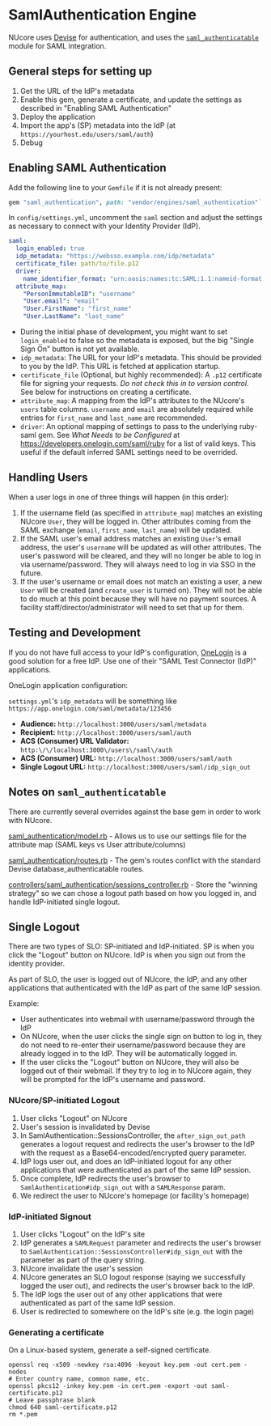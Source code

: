 # SamlAuthentication Engine

NUcore uses [Devise](https://github.com/plataformatec/devise) for authentication,
and uses the [`saml_authenticatable`](https://github.com/apokalipto/devise_saml_authenticatable)
module for SAML integration.

## General steps for setting up

1. Get the URL of the IdP's metadata
1. Enable this gem, generate a certificate, and update the settings as described in "Enabling SAML Authentication"
1. Deploy the application
1. Import the app's (SP) metadata into the IdP (at `https://yourhost.edu/users/saml/auth`)
1. Debug

## Enabling SAML Authentication

Add the following line to your `Gemfile` if it is not already present:

```ruby
gem "saml_authentication", path: "vendor/engines/saml_authentication"`
```

In `config/settings.yml`, uncomment the `saml` section and adjust the settings
as necessary to connect with your Identity Provider (IdP).

```yaml
saml:
  login_enabled: true
  idp_metadata: "https://websso.example.com/idp/metadata"
  certificate_file: path/to/file.p12
  driver:
    name_identifier_format: "urn:oasis:names:tc:SAML:1.1:nameid-format:unspecified"
  attribute_map:
    "PersonImmutableID": "username"
    "User.email": "email"
    "User.FirstName": "first_name"
    "User.LastName": "last_name"
```

* During the initial phase of development, you might want to set `login_enabled` to false so the metadata is exposed, but the big "Single Sign On" button is not yet available.
* `idp_metadata`: The URL for your IdP's metadata. This should be provided to you by the IdP. This URL is fetched at application startup.
* `certificate_file` (Optional, but highly recommended): A `.p12` certificate file for signing your requests.
  _Do not check this in to version control_. See below for instructions on creating
  a certificate.
* `attribute_map`: A mapping from the IdP's attributes to the NUcore's `users` table
  columns. `username` and `email` are absolutely required while entries for `first_name`
  and `last_name` are recommended.
* `driver`: An optional mapping of settings to pass to the underlying ruby-saml
  gem. See *What Needs to be Configured* at https://developers.onelogin.com/saml/ruby
  for a list of valid keys. This useful if the default inferred SAML settings
  need to be overrided.

## Handling Users

When a user logs in one of three things will happen (in this order):

1. If the username field (as specified in `attribute_map`) matches an existing
   NUcore `User`, they will be logged in. Other attributes coming from the SAML
   exchange (`email`, `first_name`, `last_name`) will be updated.
2. If the SAML user's email address matches an existing `User`'s email address,
   the user's `username` will be updated as will other attributes. The user's
   password will be cleared, and they will no longer be able to log in via
   username/password. They will always need to log in via SSO in the future.
3. If the user's username or email does not match an existing a user, a new `User`
   will be created (and `create_user` is turned on). They will not be able to do much at this point because they
   will have no payment sources. A facility staff/director/administrator will need
   to set that up for them.

## Testing and Development

If you do not have full access to your IdP's configuration, [OneLogin](https://www.onelogin.com/)
is a good solution for a free IdP. Use one of their "SAML Test Connector (IdP)"
applications.

OneLogin application configuration:

`settings.yml`'s `idp_metadata` will be something like `https://app.onelogin.com/saml/metadata/123456`

* **Audience:** `http://localhost:3000/users/saml/metadata`
* **Recipient:** `http://localhost:3000/users/saml/auth`
* **ACS (Consumer) URL Validator:** `http:\/\/localhost:3000\/users\/saml\/auth`
* **ACS (Consumer) URL:** `http://localhost:3000/users/saml/auth`
* **Single Logout URL:** `http://localhost:3000/users/saml/idp_sign_out`

## Notes on `saml_authenticatable`

There are currently several overrides against the base gem in order to work with NUcore.

[saml_authentication/model.rb](lib/saml_authentication/model.rb) - Allows us to use
our settings file for the attribute map (SAML keys vs User attribute/columns)

[saml_authentication/routes.rb](lib/saml_authentication/routes.rb) - The gem's
routes conflict with the standard Devise database_authenticatable routes.

[controllers/saml_authentication/sessions_controller.rb](app/controllers/saml_authentication/sessions_controller.rb) - Store
the "winning strategy" so we can chose a logout path based on how you logged in, and handle IdP-initiated single logout.

## Single Logout

There are two types of SLO: SP-initiated and IdP-initiated. SP is when you click the "Logout" button
on NUcore. IdP is when you sign out from the identity provider.

As part of SLO, the user is logged out of NUcore, the IdP, and any other applications
that authenticated with the IdP as part of the same IdP session.

Example:
* User authenticates into webmail with username/password through the IdP
* On NUcore, when the user clicks the single sign on button to log in, they do not
  need to re-enter their username/password because they are already logged in to the IdP. They
  will be automatically logged in.
* If the user clicks the "Logout" button on NUcore, they will also be logged out of their
  webmail. If they try to log in to NUcore again, they will be prompted for the IdP's
  username and password.

### NUcore/SP-initiated Logout

1. User clicks "Logout" on NUcore
2. User's session is invalidated by Devise
3. In SamlAuthentication::SessionsController, the `after_sign_out_path` generates a logout request
   and redirects the user's browser to the IdP with the request as a Base64-encoded/encrypted query
   parameter.
4. IdP logs user out, and does an IdP-initiated logout for any other applications that were
   authenticated as part of the same IdP session.
5. Once complete, IdP redirects the user's browser to `SamlAuthentication#idp_sign_out` with a `SAMLResponse`
   param.
6. We redirect the user to NUcore's homepage (or facility's homepage)

### IdP-initiated Signout

1. User clicks "Logout" on the IdP's site
2. IdP generates a `SAMLRequest` parameter and redirects the user's browser to
   `SamlAuthentication::SessionsController#idp_sign_out` with the parameter as part
   of the query string.
3. NUcore invalidate the user's session
4. NUcore generates an SLO logout response (saying we successfully logged the user out),
   and redirects the user's browser back to the IdP.
5. The IdP logs the user out of any other applications that were authenticated as part of
   the same IdP session.
6. User is redirected to somewhere on the IdP's site (e.g. the login page)

### Generating a certificate

On a Linux-based system, generate a self-signed certificate.

```
openssl req -x509 -newkey rsa:4096 -keyout key.pem -out cert.pem -nodes
# Enter country name, common name, etc.
openssl pkcs12 -inkey key.pem -in cert.pem -export -out saml-certificate.p12
# Leave passphrase blank
chmod 640 saml-certificate.p12
rm *.pem
```
